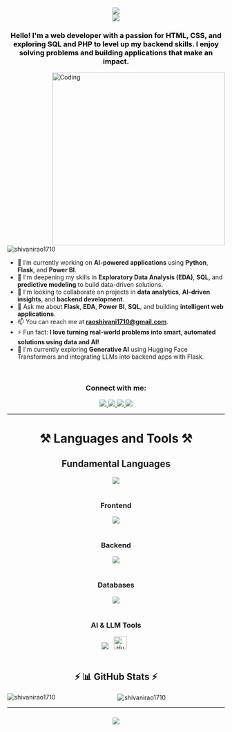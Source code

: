 <h1 align="center">
  <img src="https://readme-typing-svg.herokuapp.com/?font=Righteous&size=35&center=true&vCenter=true&width=500&height=70&duration=3000&lines=Hi+There!+👋;" /> <br>
  <img src="https://readme-typing-svg.herokuapp.com/?font=Righteous&size=35&center=true&vCenter=true&width=500&height=70&duration=3000&lines=I'm+Shivani!;" />
</h1>

<h3 align="center" style="color:black;">Hello! I'm a web developer with a passion for <strong>HTML</strong>, <strong>CSS</strong>, and exploring <strong>SQL</strong> and <strong>PHP</strong> to level up my backend skills. I enjoy solving problems and building applications that make an impact.</h3>

<img align="right" alt="Coding" width="400" src="https://encrypted-tbn0.gstatic.com/images?q=tbn:ANd9GcRO_DiG4xAUqU0OrwJqu1Py4Tk3n2UUCtTN9Q&s">

<p align="left"> <img src="https://komarev.com/ghpvc/?username=shivanirao1710&label=Profile%20views&color=0e75b6&style=flat" alt="shivanirao1710" /> </p>

- 🔭 I’m currently working on **AI-powered applications** using **Python**, **Flask**, and **Power BI**.  
- 🌱 I'm deepening my skills in **Exploratory Data Analysis (EDA)**, **SQL**, and **predictive modeling** to build data-driven solutions.  
- 👯 I'm looking to collaborate on projects in **data analytics**, **AI-driven insights**, and **backend development**.  
- 💬 Ask me about **Flask**, **EDA**, **Power BI**, **SQL**, and building **intelligent web applications**.  
- 📫 You can reach me at **[raoshivani1710@gmail.com](mailto:raoshivani1710@gmail.com)**.  
- ⚡ Fun fact: **I love turning real-world problems into smart, automated solutions using data and AI!**
- 🤖 I'm currently exploring **Generative AI** using Hugging Face Transformers and integrating LLMs into backend apps with Flask.

<br>

<h3 align="center">Connect with me:</h3>
<div align="center">
  <a href="mailto:raoshivani1710@gmail.com">
    <img src="https://skillicons.dev/icons?i=gmail" />
  </a>
  <a href="https://www.linkedin.com/in/shivani-rao-a2072726a/" target="_blank">
    <img src="https://skillicons.dev/icons?i=linkedin" target="_blank" />
  </a>
  <a href="https://github.com/shivanirao1710" target="_blank">
    <img src="https://skillicons.dev/icons?i=github" target="_blank" />
  </a>
  <a href="https://www.instagram.com/shivanirao_._/" target="_blank">
    <img src="https://skillicons.dev/icons?i=instagram" target="_blank" />
  </a>
</div>

<hr>

<h1 align="center">⚒️ Languages and Tools ⚒️</h1>

<div align="center">
  <h2 align="center"> Fundamental Languages </h2>
  <img src="https://skillicons.dev/icons?i=php,py,cpp,c,java" /> <br><br>
  
  <h3 align="center"> Frontend </h3>
  <img src="https://skillicons.dev/icons?i=html,css,js" /> <br><br>

  <h3 align="center"> Backend </h3>
  <img src="https://skillicons.dev/icons?i=flask,php" /> <br><br>

  <h3 align="center"> Databases </h3>
  <img src="https://skillicons.dev/icons?i=mysql,postgres" /> <br><br>
  <h3 align="center"> AI & LLM Tools </h3>
<img src="https://skillicons.dev/icons?i=python" />
&nbsp;
<img src="https://huggingface.co/datasets/huggingface/brand-assets/resolve/main/hf-logo-with-title.png" alt="Hugging Face" height="30"/>
&nbsp;
<br><br>

<h2 align="center">⚡ 📊 GitHub Stats ⚡</h2>
<div align="center">
  <p><img align="left" src="https://github-readme-stats.vercel.app/api/top-langs?username=shivanirao1710&show_icons=true&locale=en&layout=compact" alt="shivanirao1710" />&nbsp;<img align="center" src="https://github-readme-stats.vercel.app/api?username=shivanirao1710&show_icons=true&locale=en" alt="shivanirao1710" /></p>
</div>

<hr>

<h3 align="center">
  <img src="https://readme-typing-svg.herokuapp.com/?font=Righteous&size=35&center=true&vCenter=true&width=500&height=70&duration=3000&lines=Thanks+for+visiting!✌️;" />
</h3>

